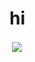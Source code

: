 # hi 

<p>&nbsp;<img align="center" src="https://readme-stars.vercel.app/api?username=x1xhlol&show_icons=true alt="x1xhlol" /></p>
 
